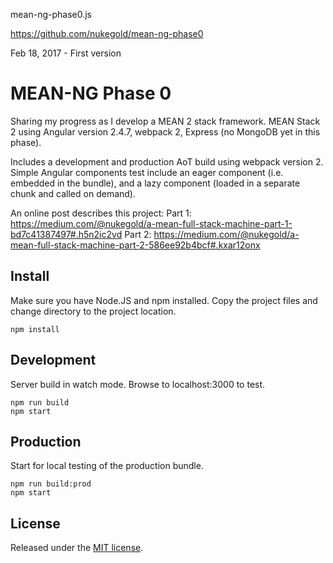 mean-ng-phase0.js

https://github.com/nukegold/mean-ng-phase0

Feb 18, 2017 - First version

# MEAN-NG Phase 0
Sharing my progress as I develop a MEAN 2 stack framework. 
MEAN Stack 2 using Angular version 2.4.7, webpack 2, Express (no MongoDB yet in this phase).

Includes a development and production AoT build using webpack version 2.
Simple Angular components test include an eager component (i.e. embedded in the bundle), 
and a lazy component (loaded in a separate chunk and called on demand).

An online post describes this project:
Part 1: https://medium.com/@nukegold/a-mean-full-stack-machine-part-1-bd7c41387497#.h5n2ic2vd
Part 2: https://medium.com/@nukegold/a-mean-full-stack-machine-part-2-586ee92b4bcf#.kxar12onx

## Install
Make sure you have Node.JS and npm installed. 
Copy the project files and change directory to the project location.

```
npm install
```

## Development 
Server build in watch mode. 
Browse to localhost:3000 to test.
```
npm run build
npm start
```
## Production 
Start for local testing of the production bundle.
```
npm run build:prod
npm start
```

## License
Released under the [MIT license](http://www.opensource.org/licenses/MIT).
